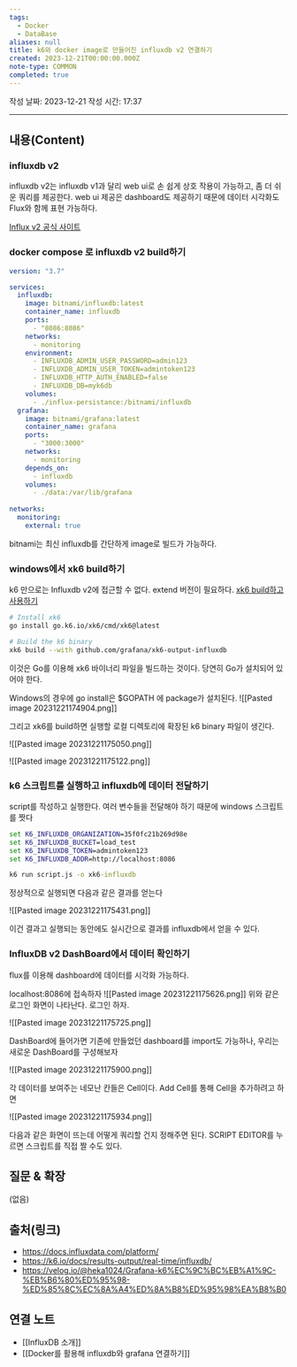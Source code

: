 ```yaml
---
tags:
  - Docker
  - DataBase
aliases: null
title: k6와 docker image로 만들어진 influxdb v2 연결하기
created: 2023-12-21T00:00:00.000Z
note-type: COMMON
completed: true
---
```

작성 날짜: 2023-12-21
작성 시간: 17:37


----
## 내용(Content)
### influxdb v2
influxdb v2는 influxdb v1과 달리 web ui로 손 쉽게 상호 작용이 가능하고,  좀 더 쉬운 쿼리를 제공한다.  web ui 제공은 dashboard도 제공하기 때문에 데이터 시각화도 Flux와 함께 표현 가능하다.

[Influx v2 공식 사이트](https://docs.influxdata.com/influxdb/v2/)

### docker compose 로 influxdb v2 build하기
```yml
version: "3.7"

services:
  influxdb:
    image: bitnami/influxdb:latest
    container_name: influxdb
    ports:
      - "8086:8086"
    networks:
      - monitoring
    environment:
      - INFLUXDB_ADMIN_USER_PASSWORD=admin123
      - INFLUXDB_ADMIN_USER_TOKEN=admintoken123
      - INFLUXDB_HTTP_AUTH_ENABLED=false
      - INFLUXDB_DB=myk6db
    volumes:
      - ./influx-persistance:/bitnami/influxdb
  grafana:
    image: bitnami/grafana:latest
    container_name: grafana
    ports:
      - "3000:3000"
    networks:
      - monitoring
    depends_on:
      - influxdb
    volumes:
      - ./data:/var/lib/grafana
  
networks:
  monitoring:
    external: true
```

bitnami는 최신 influxdb를 간단하게 image로 빌드가 가능하다. 

### windows에서 xk6 build하기

k6 만으로는 Influxdb v2에 접근할 수 없다. extend 버전이 필요하다.
[xk6 build하고 사용하기](https://k6.io/docs/results-output/real-time/influxdb/)

```bash
# Install xk6
go install go.k6.io/xk6/cmd/xk6@latest

# Build the k6 binary
xk6 build --with github.com/grafana/xk6-output-influxdb
```

이것은 Go를 이용해 xk6 바이너리 파일을 빌드하는 것이다. 당연히 Go가 설치되어 있어야 한다.

Windows의 경우에 go install은 $GOPATH 에 package가 설치된다.
![[Pasted image 20231221174904.png]]

그리고 xk6를 build하면 실행할 로컬 디렉토리에 확장된 k6 binary 파일이 생긴다.

![[Pasted image 20231221175050.png]]

![[Pasted image 20231221175122.png]]


### k6 스크립트를 실행하고 influxdb에 데이터 전달하기

script를 작성하고 실행한다. 여러 변수들을 전달해야 하기 때문에 windows 스크립트를 짯다

```bat
set K6_INFLUXDB_ORGANIZATION=35f0fc21b269d98e
set K6_INFLUXDB_BUCKET=load_test
set K6_INFLUXDB_TOKEN=admintoken123
set K6_INFLUXDB_ADDR=http://localhost:8086

k6 run script.js -o xk6-influxdb
```

정상적으로 실행되면 다음과 같은 결과를 얻는다

![[Pasted image 20231221175431.png]]

이건 결과고 실행되는 동안에도 실시간으로 결과를 influxdb에서 얻을 수 있다.

### InfluxDB v2 DashBoard에서 데이터 확인하기

flux를 이용해 dashboard에 데이터를 시각화 가능하다.

localhost:8086에 접속하자
![[Pasted image 20231221175626.png]]
위와 같은 로그인 화면이 나타난다.  로그인 하자.

![[Pasted image 20231221175725.png]]

DashBoard에 들어가면 기존에 만들었던 dashboard를 import도 가능하나, 우리는 새로운 DashBoard를 구성해보자

![[Pasted image 20231221175900.png]]

각 데이터를 보여주는 네모난 칸들은 Cell이다. Add Cell를 통해 Cell을 추가하려고 하면

![[Pasted image 20231221175934.png]]

다음과 같은 화면이 뜨는데 어떻게 쿼리할 건지 정해주면 된다. SCRIPT EDITOR를 누르면 스크립트를 직접 짤 수도 있다.
## 질문 & 확장


(없음)

## 출처(링크)
- https://docs.influxdata.com/platform/
- https://k6.io/docs/results-output/real-time/influxdb/
- https://velog.io/@heka1024/Grafana-k6%EC%9C%BC%EB%A1%9C-%EB%B6%80%ED%95%98-%ED%85%8C%EC%8A%A4%ED%8A%B8%ED%95%98%EA%B8%B0

## 연결 노트

- [[InfluxDB 소개]]
- [[Docker를 활용해 influxdb와 grafana 연결하기]]









